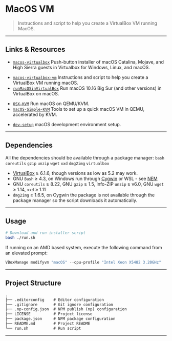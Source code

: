 # MacOS VM

> Instructions and script to help you create a VirtualBox VM running MacOS.

---

## Links & Resources

* [`macos-virtualbox`](https://github.com/myspaghetti/macos-virtualbox) Push-button installer of macOS Catalina, Mojave, and High Sierra guests in Virtualbox for Windows, Linux, and macOS.

[](.)

* [`macos-virtualbox-vm`](https://github.com/geerlingguy/macos-virtualbox-vm) Instructions and script to help you create a VirtualBox VM running macOS.
* [`runMacOSinVirtualBox`](https://github.com/AlexanderWillner/runMacOSinVirtualBox) Run macOS 10.16 Big Sur (and other versions) in VirtualBox on macOS.

[](.)

* [`OSX-KVM`](https://github.com/kholia/OSX-KVM) Run macOS on QEMU/KVM.
* [`macOS-Simple-KVM`](https://github.com/foxlet/macOS-Simple-KVM) Tools to set up a quick macOS VM in QEMU, accelerated by KVM.

[](.)

* [`dev-setup`](https://github.com/donnemartin/dev-setup) macOS development environment setup.

---

## Dependencies

All the dependencies should be available through a package manager:
`bash` `coreutils` `gzip` `unzip` `wget` `xxd` `dmg2img`  `virtualbox`

* [VirtualBox](https://www.virtualbox.org/wiki/Downloads) ≥ 6.1.6, though versions as low as 5.2 may work.
* GNU `Bash` ≥ 4.3, on Windows run through [Cygwin](https://cygwin.com/install.html) or WSL - see [NEM](https://github.com/myspaghetti/macos-virtualbox/blob/master/README.md#virtualbox-native-execution-manager-nem)
* GNU `coreutils` ≥ 8.22, GNU `gzip` ≥ 1.5, Info-ZIP `unzip` ≥ v6.0, GNU `wget` ≥ 1.14, `xxd` ≥ 1.11
* `dmg2img` ≥ 1.6.5, on Cygwin the package is not available through the package manager so the script downloads it automatically.

---

## Usage

```bash
# Download and run installer script
bash ./run.sh
```

If running on an AMD based system, execute the following command from an elevated prompt:

```powershell
VBoxManage modifyvm "macOS" --cpu-profile "Intel Xeon X5482 3.20GHz"
```

---

## Project Structure

```md
.
├── .editorconfig    # Editor configuration
├── .gitignore       # Git ignore configuration
├── .np-config.json  # NPM publish (np) configuration
├── LICENSE          # Project license
├── package.json     # NPM package configuration
├── README.md        # Project README
└── run.sh           # Run script
```

---
